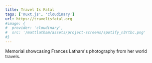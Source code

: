 ```yaml
---
title: Travel Is Fatal
tags: ['nuxt.js', 'cloudinary']
url: https://travelisfatal.org
#image: {
#  provider: 'cloudinary',
#  src: '/mattlatham/assets/project-screens/spotify_n3rtbc.png'
#}
---
```


Memorial showcasing Frances Latham's photography from her world travels.